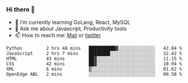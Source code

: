 ### Hi there 👋

- 🌱 I’m currently learning GoLang, React, MySQL
- 💬 Ask me about Javascript, Productivity tools 
- 📫 How to reach me: [Mail](mailto:kvaishak47@gmail.com) or [twitter](https://twitter.com/kvaish4k)

<!--START_SECTION:waka-->

```text
Python         2 hrs 48 mins   ██████████▓░░░░░░░░░░░░░░   42.84 %
JavaScript     2 hrs 7 mins    ████████░░░░░░░░░░░░░░░░░   32.42 %
HTML           43 mins         ██▓░░░░░░░░░░░░░░░░░░░░░░   11.15 %
CSS            42 mins         ██▓░░░░░░░░░░░░░░░░░░░░░░   10.94 %
XML            6 mins          ▒░░░░░░░░░░░░░░░░░░░░░░░░   01.62 %
OpenEdge ABL   2 mins          ░░░░░░░░░░░░░░░░░░░░░░░░░   00.58 %
```

<!--END_SECTION:waka-->

